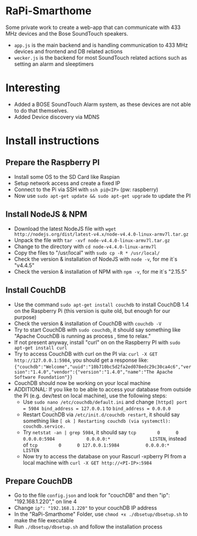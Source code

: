 # RaPi-Smarthome
Some private work to create a web-app that can communicate with 433 MHz devices and the Bose SoundTouch speakers.
- `app.js` is the main backend and is handling communication to 433 MHz devices and frontend and DB related actions
- `wecker.js` is the backend for most SoundTouch related actions such as setting an alarm and sleeptimers

# Interesting
- Added a BOSE SoundTouch Alarm system, as these devices are not able to do that themselves.
- Added Device discovery via MDNS

# Install instructions

## Prepare the Raspberry PI
- Install some OS to the SD Card like Raspian
- Setup network access and create a fixed IP
- Connect to the Pi via SSH with `ssh pi@<IP>` (pw: raspberry)
- Now use `sudo apt-get update && sudo apt-get upgrade` to update the PI

## Install NodeJS & NPM
- Download the latest NodeJS file with `wget http://nodejs.org/dist/latest-v4.x/node-v4.4.0-linux-armv7l.tar.gz`
- Unpack the file with `tar -xvf node-v4.4.0-linux-armv7l.tar.gz`
- Change to the directory with `cd node-v4.4.0-linux-armv7l`
- Copy the files to "/usr/local" with `sudo cp -R * /usr/local/`
- Check the version & installation of NodeJS with `node -v`, for me it`s "v4.4.5"
- Check the version & installation of NPM with `npm -v`, for me it`s "2.15.5"

## Install CouchDB
- Use the command `sudo apt-get install couchdb` to install CouchDB 1.4 on the Raspberry Pi (this version is quite old, but enough for our purpose)
- Check the version & installation of CouchDB with `couchdb -V`
- Try to start CouchDB with `sudo couchdb`, it should say something like "Apache CouchDB is running as process <XY>, time to relax."
- If not present anyway, install "curl" on on the Raspberry PI with `sudo apt-get install curl`
- Try to access CouchDB with curl on the PI via: `curl -X GET http://127.0.0.1:5984`, you should get a response like: `{"couchdb":"Welcome","uuid":"10b710bc5d2fa2ed078edc29c30ca4c6","version":"1.4.0","vendor":{"version":"1.4.0","name":"The Apache Software Foundation"}}`
- CouchDB should now be working on your local machine
- ADDITIONAL: If you like to be able to access your database from outside the PI (e.g. dev/test on local machine), use the following steps:
  - Use `sudo nano /etc/couchdb/default.ini` and change `[httpd] port = 5984 bind_address = 127.0.0.1` to `bind_address = 0.0.0.0`
  - Restart CouchDB via `/etc/init.d/couchdb restart`, it should say something like `[ ok ] Restarting couchdb (via systemctl): couchdb.service.`
  - Try `netstat -an | grep 5984`, it should say `tcp        0      0 0.0.0.0:5984            0.0.0.0:*               LISTEN`, instead of `tcp        0      0 127.0.0.1:5984          0.0.0.0:*               LISTEN`
  - Now try to access the database on your Rascurl -xpberry PI from a local machine with `curl -X GET http://<PI-IP>:5984`

## Prepare CouchDB
- Go to the file `config.json` and look for "couchDB" and then "ip": "192.168.1.220"," on line 4
- Change `ip": "192.168.1.220"` to your couchDB IP address
- In the "RaPi-Smarthome" Folder, use `chmod +x ./dbsetup/dbsetup.sh` to make the file executable
- Run `./dbsetup/dbsetup.sh` and follow the installation process
